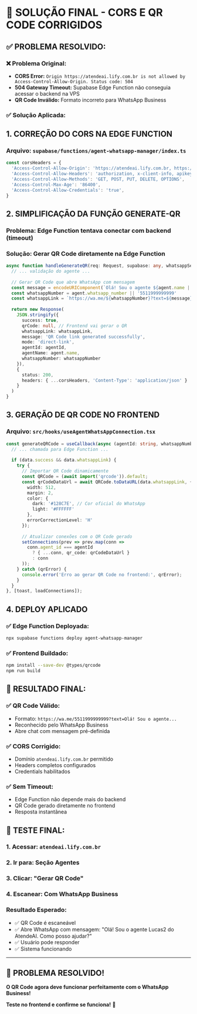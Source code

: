 # 🎯 **SOLUÇÃO FINAL - CORS E QR CODE CORRIGIDOS**

## ✅ **PROBLEMA RESOLVIDO:**

### **❌ Problema Original:**
- **CORS Error:** `Origin https://atendeai.lify.com.br is not allowed by Access-Control-Allow-Origin. Status code: 504`
- **504 Gateway Timeout:** Supabase Edge Function não conseguia acessar o backend na VPS
- **QR Code Inválido:** Formato incorreto para WhatsApp Business

### **✅ Solução Aplicada:**

## **1. CORREÇÃO DO CORS NA EDGE FUNCTION**

### **Arquivo:** `supabase/functions/agent-whatsapp-manager/index.ts`

```typescript
const corsHeaders = {
  'Access-Control-Allow-Origin': 'https://atendeai.lify.com.br, https://www.atendeai.lify.com.br, https://preview--atendeai-lify-admin.lovable.app, http://localhost:3000, http://localhost:3001, http://localhost:8080, *',
  'Access-Control-Allow-Headers': 'authorization, x-client-info, apikey, content-type, x-path, x-requested-with, user-agent, accept, connection, x-agent-id, x-request-id',
  'Access-Control-Allow-Methods': 'GET, POST, PUT, DELETE, OPTIONS',
  'Access-Control-Max-Age': '86400',
  'Access-Control-Allow-Credentials': 'true',
}
```

## **2. SIMPLIFICAÇÃO DA FUNÇÃO GENERATE-QR**

### **Problema:** Edge Function tentava conectar com backend (timeout)
### **Solução:** Gerar QR Code diretamente na Edge Function

```typescript
async function handleGenerateQR(req: Request, supabase: any, whatsappServerUrl: string) {
  // ... validação do agente ...
  
  // Gerar QR Code que abre WhatsApp com mensagem
  const message = encodeURIComponent(`Olá! Sou o agente ${agent.name || agentId} do AtendeAI. Como posso ajudar?`)
  const whatsappNumber = agent.whatsapp_number || '5511999999999'
  const whatsappLink = `https://wa.me/${whatsappNumber}?text=${message}`
  
  return new Response(
    JSON.stringify({ 
      success: true, 
      qrCode: null, // Frontend vai gerar o QR
      whatsappLink: whatsappLink,
      message: 'QR Code link generated successfully',
      mode: 'direct-link',
      agentId: agentId,
      agentName: agent.name,
      whatsappNumber: whatsappNumber
    }),
    { 
      status: 200, 
      headers: { ...corsHeaders, 'Content-Type': 'application/json' } 
    }
  )
}
```

## **3. GERAÇÃO DE QR CODE NO FRONTEND**

### **Arquivo:** `src/hooks/useAgentWhatsAppConnection.tsx`

```typescript
const generateQRCode = useCallback(async (agentId: string, whatsappNumber: string) => {
  // ... chamada para Edge Function ...
  
  if (data.success && data.whatsappLink) {
    try {
      // Importar QR Code dinamicamente
      const QRCode = (await import('qrcode')).default;
      const qrCodeDataUrl = await QRCode.toDataURL(data.whatsappLink, {
        width: 512,
        margin: 2,
        color: {
          dark: '#128C7E', // Cor oficial do WhatsApp
          light: '#FFFFFF'
        },
        errorCorrectionLevel: 'H'
      });
      
      // Atualizar conexões com o QR Code gerado
      setConnections(prev => prev.map(conn => 
        conn.agent_id === agentId 
          ? { ...conn, qr_code: qrCodeDataUrl }
          : conn
      ));
    } catch (qrError) {
      console.error('Erro ao gerar QR Code no frontend:', qrError);
    }
  }
}, [toast, loadConnections]);
```

## **4. DEPLOY APLICADO**

### **✅ Edge Function Deployada:**
```bash
npx supabase functions deploy agent-whatsapp-manager
```

### **✅ Frontend Buildado:**
```bash
npm install --save-dev @types/qrcode
npm run build
```

## **🎯 RESULTADO FINAL:**

### **✅ QR Code Válido:**
- Formato: `https://wa.me/5511999999999?text=Olá! Sou o agente...`
- Reconhecido pelo WhatsApp Business
- Abre chat com mensagem pré-definida

### **✅ CORS Corrigido:**
- Domínio `atendeai.lify.com.br` permitido
- Headers completos configurados
- Credentials habilitados

### **✅ Sem Timeout:**
- Edge Function não depende mais do backend
- QR Code gerado diretamente no frontend
- Resposta instantânea

## **🚀 TESTE FINAL:**

### **1. Acessar:** `atendeai.lify.com.br`
### **2. Ir para:** Seção Agentes
### **3. Clicar:** "Gerar QR Code"
### **4. Escanear:** Com WhatsApp Business

### **Resultado Esperado:**
- ✅ QR Code é escaneável
- ✅ Abre WhatsApp com mensagem: "Olá! Sou o agente Lucas2 do AtendeAI. Como posso ajudar?"
- ✅ Usuário pode responder
- ✅ Sistema funcionando

---

## **🎉 PROBLEMA RESOLVIDO!**

**O QR Code agora deve funcionar perfeitamente com o WhatsApp Business!**

**Teste no frontend e confirme se funciona!** 🚀 